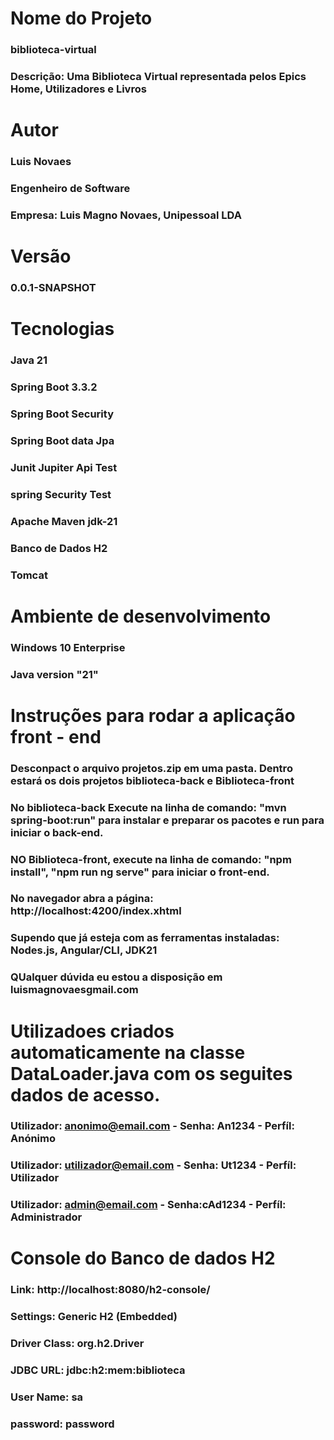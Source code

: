 # Nome do Projeto
### biblioteca-virtual
### Descrição: Uma Biblioteca Virtual representada pelos Epics Home, Utilizadores e Livros

# Autor
### Luis Novaes
### Engenheiro de Software
### Empresa: Luis Magno Novaes, Unipessoal LDA

# Versão 
### 0.0.1-SNAPSHOT

# Tecnologias
### Java 21
### Spring Boot 3.3.2
### Spring Boot Security
### Spring Boot data Jpa
### Junit Jupiter Api Test
### spring Security Test
### Apache Maven jdk-21
### Banco de Dados H2
### Tomcat

# Ambiente de desenvolvimento 
### Windows 10 Enterprise
### Java version "21"

# Instruções para rodar a aplicação front - end
### Desconpact o arquivo projetos.zip em uma pasta. Dentro estará os dois projetos biblioteca-back e Biblioteca-front 
### No biblioteca-back Execute na linha de comando:  "mvn spring-boot:run" para instalar e preparar os pacotes e run para iniciar o back-end.
### NO Biblioteca-front, execute na linha de comando: "npm install", "npm run ng serve" para iniciar o front-end.
### No navegador abra a página: http://localhost:4200/index.xhtml
### Supendo que já esteja com as ferramentas instaladas: Nodes.js, Angular/CLI, JDK21
### QUalquer dúvida eu estou a disposição em luismagnovaesgmail.com

# Utilizadoes criados automaticamente na classe DataLoader.java com os seguites dados de acesso.
###	Utilizador: anonimo@email.com    -    Senha: An1234    -   	Perfíl: Anónimo
### Utilizador: utilizador@email.com    -    Senha: Ut1234    -   	Perfíl: Utilizador
###	Utilizador: admin@email.com	    -    Senha:cAd1234    -   	Perfíl: Administrador

# Console do Banco de dados H2
### Link: http://localhost:8080/h2-console/
### Settings: Generic H2 (Embedded)
### Driver Class: org.h2.Driver
### JDBC URL: jdbc:h2:mem:biblioteca
### User Name: sa
### password: password









  
